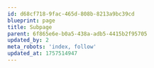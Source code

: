 ```yaml
---
id: d68cf718-9fac-465d-808b-8213a9bc39cd
blueprint: page
title: Subpage
parent: 6f865e6e-b0a5-438a-adb5-4415b2f95705
updated_by: 2
meta_robots: 'index, follow'
updated_at: 1757514947
---
```

